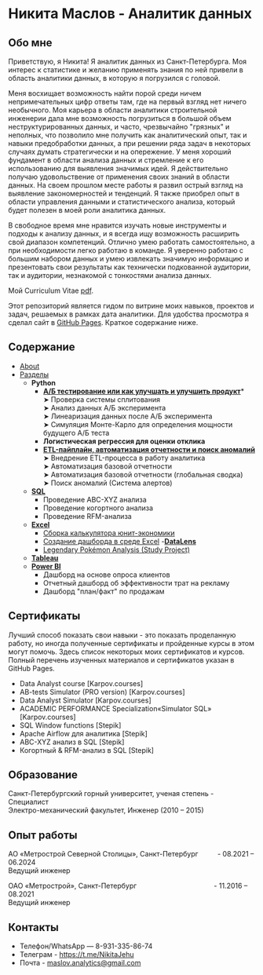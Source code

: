# Никита Маслов - Аналитик данных
## Обо мне

Приветствую, я Никита! Я аналитик данных из Санкт-Петербурга. Моя интерес к статистике и желанию применять знания по ней привели в область аналитики данных, в которую я погрузился с головой.

Меня восхищает возможность найти порой среди ничем непримечательных цифр ответы там, где на первый взгляд нет ничего необычного. Моя карьера в области аналитики строительной инженерии дала мне возможность погрузиться в большой объем неструктурированных данных, и часто, чрезвычайно "грязных" и неполных, что позволило мне получить как аналитический опыт, так и навыки предобработки данных, а при решении ряда задач в некоторых случаях думать стратегически и на опережение.
У меня хороший фундамент в области анализа данных и стремление к его использованию для выявления значимых идей. Я действительно получаю удовольствение от применения своих знаний в области данных. На своем прошлом месте работы я развил острый взгляд на выявление закономерностей и тенденций. Я также приобрел опыт в области управления данными и статистического анализа, который будет полезен в моей роли аналитика данных.

В свободное время мне нравится изучать новые инструменты и подходы к анализу данных, и я всегда ищу возможность расширить свой диапазон компетенций. Отлично умею работать самостоятельно, а при необходимости легко работаю в команде. Я уверенно работаю с большим набором данных и умею извлекать значимую информацию и презентовать свои результаты как технически подкованной аудитории, так и аудитории, незнакомой с тонкостями анализа данных.

Мой Curriculum Vitae [pdf](https://github.com/NikitaMaslov93/Data-Analyst-Portfolio/blob/main/Nikita_Maslov_CV.pdf).

Этот репозиторий является гидом по витрине моих навыков, проектов и задач, решаемых в рамках дата аналитики.
Для удобства просмотра я сделал сайт в [GitHub Pages](https://nikitamaslov93.github.io/NikitaTheAnalyst/). Краткое содержание ниже.

## Содержание
- [About](https://nikitamaslov93.github.io/NikitaTheAnalyst/index.html)
- [Разделы](https://nikitamaslov93.github.io/NikitaTheAnalyst/index.html)
  - **Python**
    - [**А/Б тестирование или как улучшать и улучшить продукт**](https://nikitamaslov93.github.io/NikitaTheAnalyst/Python_A_B_cases.html)*<br>
        ➤ Проверка системы сплитования<br>
        ➤ Анализ данных А/Б эксперимента<br>
        ➤ Линеаризация данных после А/Б эксперимента<br>
        ➤ Симуляция Монте-Карло для определения мощности будущего А/Б теста<br>
    - **Логистическая регрессия для оценки отклика**
    - [**ETL-пайплайн, автоматизация отчетности и поиск аномалий**](https://nikitamaslov93.github.io/NikitaTheAnalyst/Python_etl.html)<br>
        ➤ Внедрение ETL-процесса в работу аналитика<br>
        ➤ Автоматизация базовой отчетности<br>
        ➤ Автоматизация базовой отчетности (глобальная сводка)<br>
        ➤ Поиск аномалий (Система алертов)<br>
  - [**SQL**](https://nikitamaslov93.github.io/NikitaTheAnalyst/sql.html)
      - Проведение ABC-XYZ анализа
      - Проведение когортного анализа
      - Проведение RFM-анализа
  - [**Excel**](https://nikitamaslov93.github.io/NikitaTheAnalyst/excel.html)
      - [Сборка калькулятора юнит-экономики](https://nikitamaslov93.github.io/NikitaTheAnalyst/excel_unit-economics.html)
      - [Создание дашборда в среде Excel](https://nikitamaslov93.github.io/NikitaTheAnalyst/excel_unit-economics.html)
  -[**DataLens**](https://nikitamaslov93.github.io/NikitaTheAnalyst/DataLens.html) 
    - [Legendary Pokémon Analysis (Study Project)](https://github.com/tiannaparris/Data-Analysis-Portfolio#legendary-pok%C3%A9mon-analysis)
  - [**Tableau**](https://public.tableau.com/app/profile/nikita.maslov/vizzes)
  - [**Power BI**](https://nikitamaslov93.github.io/NikitaTheAnalyst/powerbi.html)
    - Дашборд на основе опроса клиентов
    - Отчетный дашборд об эффективности трат на рекламу
    - Дашборд "план/факт" по продажам
      
## Сертификаты   
Лучший способ показать свои навыки - это показать проделанную работу, но иногда полученные сертификаты и пройденные курсы в этом могут помочь. Здесь список некоторых моих сертификатов и курсов. Полный перечень изученных материалов и сертификатов указан в GitHub Pages.
- Data Analyst course [Karpov.courses]
- AB-tests Simulator (PRO version) [Karpov.courses]
- Data Analyst Simulator [Karpov.courses]
- АCADEMIC PERFORMANCE Specialization«Simulator SQL» [Karpov.courses]
- SQL Window functions [Stepik]
- Apache Airflow для аналитика [Stepik]
- ABC-XYZ анализ в SQL [Stepik]
- Когортный & RFM-анализ в SQL [Stepik]

## Образование
Санкт-Петербургский горный университет, ученая степень - Специалист <br>
Электро-механический факультет, Инженер
(2010 – 2015)
## Опыт работы
АО «Метрострой Северной Столицы», Санкт-Петербург &nbsp;&nbsp;&nbsp;&nbsp;&nbsp;&nbsp;&nbsp;&nbsp;&nbsp;- 08.2021 – 06.2024<br>
Ведущий инженер<br>

ОАО «Метрострой», Санкт-Петербург &nbsp;&nbsp;&nbsp;&nbsp;&nbsp;&nbsp;&nbsp;&nbsp;&nbsp;&nbsp;&nbsp;&nbsp;&nbsp;&nbsp;&nbsp;&nbsp;&nbsp;&nbsp;&nbsp;&nbsp;&nbsp;&nbsp;&nbsp;&nbsp;&nbsp;&nbsp;&nbsp;&nbsp;&nbsp;&nbsp;&nbsp;&nbsp;&nbsp;&nbsp;&nbsp;&nbsp;&nbsp;&nbsp;&nbsp;- 11.2016 – 08.2021<br>
Ведущий инженер<br>

## Контакты
 - Телефон/WhatsApp — 8-931-335-86-74
 - Телеграм - https://t.me/NikitaJehu
 - Почта - maslov.analytics@gmail.com




